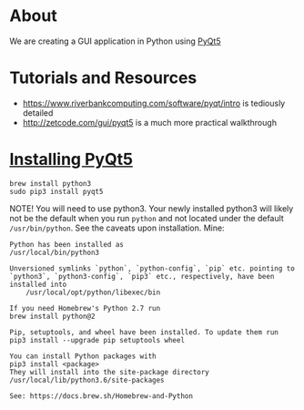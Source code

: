 # About
We are creating a GUI application in Python using [PyQt5](http://pyqt.sourceforge.net/Docs/PyQt5)

# Tutorials and Resources
- https://www.riverbankcomputing.com/software/pyqt/intro is tediously detailed
- http://zetcode.com/gui/pyqt5 is a much more practical walkthrough


# [Installing PyQt5](http://pyqt.sourceforge.net/Docs/PyQt5/installation.html)
```
brew install python3
sudo pip3 install pyqt5
```

NOTE! You will need to use python3. Your newly installed python3 will likely not be the default when you run `python` and not located under the default `/usr/bin/python`.  See the caveats upon installation. Mine:

```
Python has been installed as
/usr/local/bin/python3

Unversioned symlinks `python`, `python-config`, `pip` etc. pointing to
`python3`, `python3-config`, `pip3` etc., respectively, have been installed into
    /usr/local/opt/python/libexec/bin

If you need Homebrew's Python 2.7 run
brew install python@2

Pip, setuptools, and wheel have been installed. To update them run
pip3 install --upgrade pip setuptools wheel

You can install Python packages with
pip3 install <package>
They will install into the site-package directory
/usr/local/lib/python3.6/site-packages

See: https://docs.brew.sh/Homebrew-and-Python
```




